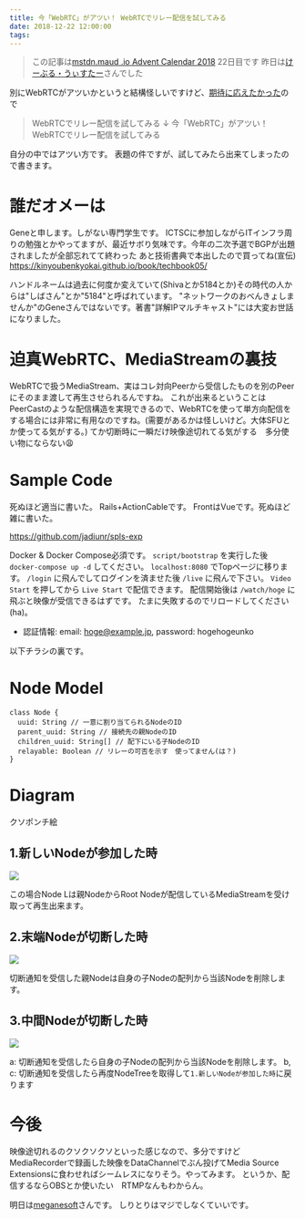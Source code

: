 ```yaml
---
title: 今「WebRTC」がアツい！ WebRTCでリレー配信を試してみる
date: 2018-12-22 12:00:00
tags:
---
```


> この記事は[mstdn.maud .io Advent Calendar 2018](https://adventar.org/calendars/2892) 22日目です
> 昨日は[けーぶる・うぃすたー](https://mstdn.maud.io/@wister_fl)さんでした

別にWebRTCがアツいかというと結構怪しいですけど、[期待に応えたかった](http://wisteriabook.hatenadiary.jp/entry/2018/12/21/173207#%E3%82%BF%E3%82%A4%E3%83%88%E3%83%AB%E3%81%AB%E3%81%A4%E3%81%84%E3%81%A6)ので

> WebRTCでリレー配信を試してみる
> ↓
> 今「WebRTC」がアツい！ WebRTCでリレー配信を試してみる

自分の中ではアツい方です。
表題の件ですが、試してみたら出来てしまったので書きます。

# 誰だオメーは

Geneと申します。しがない専門学生です。
ICTSCに参加しながらITインフラ周りの勉強とかやってますが、最近サボり気味です。今年の二次予選でBGPが出題されましたが全部忘れてて終わった
あと技術書典で本出したので買ってね(宣伝)
https://kinyoubenkyokai.github.io/book/techbook05/

ハンドルネームは過去に何度か変えていて(Shivaとか5184とか)その時代の人からは"しばさん"とか"5184"と呼ばれています。
"ネットワークのおべんきょしませんか"のGeneさんではないです。著書"詳解IPマルチキャスト"には大変お世話になりました。

# 迫真WebRTC、MediaStreamの裏技

WebRTCで扱うMediaStream、実はコレ対向Peerから受信したものを別のPeerにそのまま渡して再生させられるんですね。
これが出来るということはPeerCastのような配信構造を実現できるので、WebRTCを使って単方向配信をする場合には非常に有用なのですね。(需要があるかは怪しいけど。大体SFUとか使ってる気がする。)
てか切断時に一瞬だけ映像途切れてる気がする　多分使い物にならない😩

# Sample Code

死ぬほど適当に書いた。
Rails+ActionCableです。
FrontはVueです。死ぬほど雑に書いた。

https://github.com/jadiunr/spls-exp

Docker & Docker Compose必須です。
`script/bootstrap` を実行した後 `docker-compose up -d` してください。
`localhost:8080` でTopページに移ります。
`/login` に飛んでしてログインを済ませた後
`/live` に飛んで下さい。 `Video Start` を押してから `Live Start` で配信できます。
配信開始後は `/watch/hoge` に飛ぶと映像が受信できるはずです。
たまに失敗するのでリロードしてください(ha)。

- 認証情報: email: hoge@example.jp, password: hogehogeunko

以下チラシの裏です。

# Node Model

```
class Node {
  uuid: String // 一意に割り当てられるNodeのID
  parent_uuid: String // 接続先の親NodeのID
  children_uuid: String[] // 配下にいる子NodeのID
  relayable: Boolean // リレーの可否を示す　使ってません(は？)
}
```

# Diagram

クソポンチ絵

## 1.新しいNodeが参加した時

![](diagram1.png)

この場合Node Lは親NodeからRoot Nodeが配信しているMediaStreamを受け取って再生出来ます。

## 2.末端Nodeが切断した時

![](diagram2.png)

切断通知を受信した親Nodeは自身の子Nodeの配列から当該Nodeを削除します。

## 3.中間Nodeが切断した時

![](diagram3.png)

a: 切断通知を受信したら自身の子Nodeの配列から当該Nodeを削除します。
b, c: 切断通知を受信したら再度NodeTreeを取得して`1.新しいNodeが参加した時`に戻ります

# 今後

映像途切れるのクソクソクソといった感じなので、多分ですけどMediaRecorderで録画した映像をDataChannelでぶん投げてMedia Source Extensionsに食わせればシームレスになりそう。やってみます。
というか、配信するならOBSとか使いたい　RTMPなんもわからん。

明日は[meganesoft](https://mstdn.maud.io/@meganesoft)さんです。
しりとりはマジでしなくていいです。